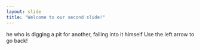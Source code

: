 ```yaml
---
layout: slide
title: "Welcome to our second slide!"
---
```

he who is digging a pit for another, falling into it himself
Use the left arrow to go back!
